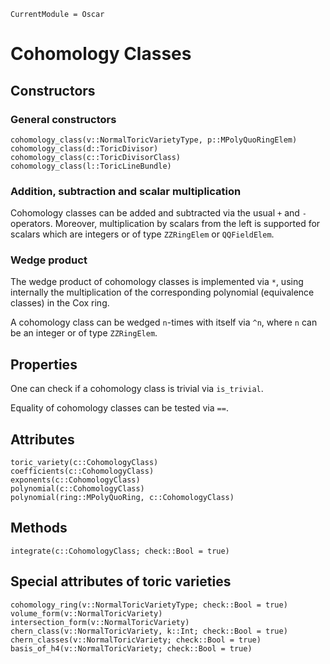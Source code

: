 ```@meta
CurrentModule = Oscar
```


# Cohomology Classes


## Constructors

### General constructors

```@docs
cohomology_class(v::NormalToricVarietyType, p::MPolyQuoRingElem)
cohomology_class(d::ToricDivisor)
cohomology_class(c::ToricDivisorClass)
cohomology_class(l::ToricLineBundle)
```

### Addition, subtraction and scalar multiplication

Cohomology classes can be added and subtracted via the usual `+` and `-`
operators. Moreover, multiplication by scalars from the left is supported
for scalars which are integers or of type `ZZRingElem` or `QQFieldElem`.

### Wedge product

The wedge product of cohomology classes is implemented via `*`, 
using internally the multiplication of the corresponding polynomial 
(equivalence classes) in the Cox ring.

A cohomology class can be wedged `n`-times with itself via `^n`,
where `n` can be an integer or of type `ZZRingElem`.


## Properties

One can check if a cohomology class is trivial via `is_trivial`.

Equality of cohomology classes can be tested via `==`.


## Attributes

```@docs
toric_variety(c::CohomologyClass)
coefficients(c::CohomologyClass)
exponents(c::CohomologyClass)
polynomial(c::CohomologyClass)
polynomial(ring::MPolyQuoRing, c::CohomologyClass)
```


## Methods

```@docs
integrate(c::CohomologyClass; check::Bool = true)
```


## Special attributes of toric varieties

```@docs
cohomology_ring(v::NormalToricVarietyType; check::Bool = true)
volume_form(v::NormalToricVariety)
intersection_form(v::NormalToricVariety)
chern_class(v::NormalToricVariety, k::Int; check::Bool = true)
chern_classes(v::NormalToricVariety; check::Bool = true)
basis_of_h4(v::NormalToricVariety; check::Bool = true)
```
